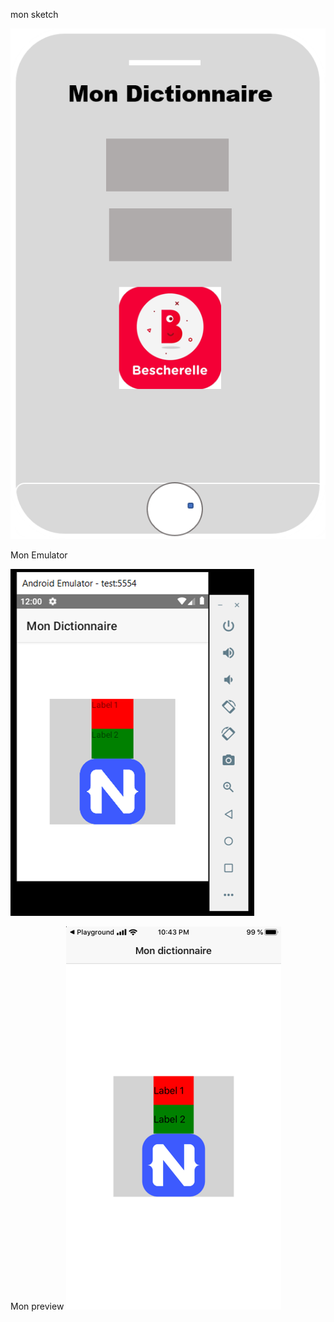 mon sketch 


![image](images/sketch775.png)


Mon Emulator

![image](images/emulator775.png)


Mon preview
![image](images/preview775.png)

